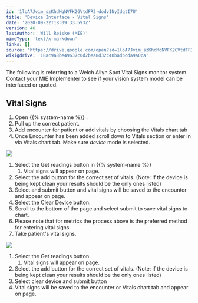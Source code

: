 ```yaml
---
id: '1loA7Jvim_szKhdMqNVFK2GVtdFR2-dodvINyIdqtI7U'
title: 'Device Interface - Vital Signs'
date: '2020-09-22T18:09:33.593Z'
version: 46
lastAuthor: 'Will Reiske (MIE)'
mimeType: 'text/x-markdown'
links: []
source: 'https://drive.google.com/open?id=1loA7Jvim_szKhdMqNVFK2GVtdFR2-dodvINyIdqtI7U'
wikigdrive: '18ac9a8be49637c0d2bea8d32c40badbcda9a0ca'
---
```

The following is referring to a Welch Allyn Spot Vital Signs monitor system. Contact your MIE Implementer to see if your vision system model can be interfaced or quoted.

## Vital Signs

1. Open {{% system-name %}} .
2. Pull up the correct patient.
3. Add encounter for patient or add vitals by choosing the Vitals chart tab
4. Once Encounter has been added scroll down to Vitals section or enter in via Vitals chart tab. Make sure <em>device</em> mode is selected.

![](../device-interface-vital-signs.assets/6df787e03e853bc8427d84a6e7c5ee43.png)

1. Select the Get readings button in {{% system-name %}}
   1. Vital signs will appear on page.
1. Select the add button for the correct set of vitals. (Note: if the device is being kept clean your results should be the only ones listed)
2. Select and submit button and vital signs will be saved to the encounter and appear on page.
3. Select the Clear Device button.
4. Scroll to the bottom of the page and select submit to save vital signs to chart.
5. Please note that for metrics the process above is the preferred method for entering vital signs
6. Take patient's vital signs.

![](../device-interface-vital-signs.assets/f6584808957858c2fc350ab898e32c1e.png)

1. Select the Get readings button.
   1. Vital signs will appear on page.
1. Select the add button for the correct set of vitals. (Note: if the device is being kept clean your results should be the only ones listed)
2. Select clear device and submit button
3. Vital signs will be saved to the encounter or Vitals chart tab and appear on page.

